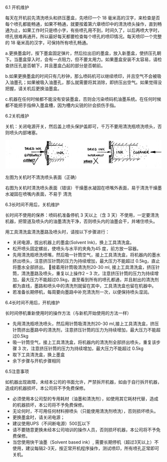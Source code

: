 6.1 开机维护

每天在开机前先清洗喷头和挤压墨盒，先喷印一个 18 毫米高的汉字，来检查是否每个喷孔都能畅通，如果不畅通，就要按着第六章喷印中的清洗喷头操作，直到畅通为止，如果工作时只是喷小字，有些喷孔用不到，时间久了，以后再喷大字时，喷孔很难再通开。所以最好每天都要检查每个喷孔的喷印情况。每天喷印一个完整的 18 毫米高的汉字，可保持所有喷孔畅通。

a.更换墨盒时，按下墨盒固定弹片，然后拉出旧的墨盒，放入新墨盒，使挤压孔朝下。当墨盒穿入时，会有一点阻力，但不要太用力。如果墨盒安装不太容易，请检查挤压孔是否朝下，并且墨盒凸起的部分是否朝前。

b.如果更换墨盒的时间只有几秒钟，那么喷码机可以继续喷印，并且空气不会被吸入油墨孔；如果被吸入油墨孔，那么就需要将其消除，即挤压出空气。如果觉得没把握，请关机后更换油墨盒。

c.机器在任何时候都不能没有安装墨盒，否则会污染喷码机油墨系统。在任何时候都不能把手指伸入墨盒槽，因为槽内尖锐的针会损伤手指。

6.2关机维护

关机：关闭电源开关，然后盖上喷头保护盖即可，千万不要用清洗瓶喷洗喷头，否则喷头内部堵塞。

![](/assets/Image_143.jpg)


左图为关机时不清洗喷头表面（正确）	
 
右图为关机时清洗喷头表面（错误）干燥墨水凝固在喷嘴外表面，易于清洗干燥墨水凝固在喷嘴内表面，不易于
清洗


6.3长时间不用后，关机维护

长时间不使用的保养：喷码机准备停机 3 天以上（含 3 天）不使用，一定要清洗机器，把管道及喷头内的油墨清洗干净，否则喷头内的油墨会干，并堵住喷头。

用工具清洗盒清洗墨路及喷头时，请按以下步骤进行：

- 关闭电源，拔出机器上的墨盒(Solvent Ink)，换上工具清洗盒。
- 松开喷头固定螺丝，使喷头与水平的夹角为45 度，前方放一容器。
- 先用清洗瓶喷洗喷嘴，然后吸一针筒空气，接上工具清洗盒，将机器内的墨水挤出喷头，注意挤压针筒的压力为持续增加，最大压力不能超过 0.5kg，直止将墨水全部挤出。
接着用针筒吸清洗剂20-30 ml, 接上工具清洗盒，挤压针筒，清洗墨路及喷头，重复以上操作2 – 3 次，注意挤压针筒的压力为持续增加，最大压力不能超过0.5kg，直至看到所有的喷孔都通，并且射出的清洗剂都为直线，墨路和喷头中的清洗剂就留在其中，工具清洗盒也留在机器中。
- 若准备长期停机，每周要向墨路中补充清洗剂一次，以便保持喷头湿润。

6.4长时间不用后，开机维护

长时间停机重新使用时的操作方法（与新机开始使用的方法一样）
- 先用清洗瓶喷洗喷头，然后用针筒吸清洗剂20-30 ml,接上工具清洗盒，挤压针筒挤出墨路中的清洗剂，注意挤压针筒的压力为持续增加，最大压力不能超过0.5kg
- 吸一针筒空气，接上工具清洗盒，将机器内的清洗剂全部挤出喷头，重复该步骤 3 次，注意挤压针筒的压力为持续增加，最大压力不能超过 0.5kg
- 取下工具清洗盒，换上墨盒
- 余下步骤与开机步骤相同

6.5注意事项

如机器出现故障，未经本公司的书面允许，严禁拆开机器，如由于自行拆开机器，造成的机器损坏，本公司将不予免费保修。
- 必须使用本公司型的专用耗材（油墨和清洗剂），如使用其它耗材代替，造成的机器损坏，本公司将不予免费保修。
- 无论何时，不可用任何材料擦喷头（只能使用清洗剂喷洗），否则损坏喷头。
- 更换墨盒时，请关闭电源；
- 建议使用UPS（不间断电源）500瓦以下
- 请不要随意更换未经本公司培训的操作人员，否则损坏机器，本公司将不予免费保修。
- 当您使用快干油墨（Solvent based ink）, 需要长期停机（超过3天以上）不使用，建议每隔2-3天，按正常开机程序操作，测试喷印，所有喷孔正常即可关机。